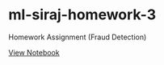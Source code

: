 # ml-siraj-homework-3
Homework Assignment (Fraud Detection)

[View Notebook](https://nbviewer.jupyter.org/github/jffernandez/ml-siraj-homework-3/blob/master/Fraud_Detection.ipynb)
